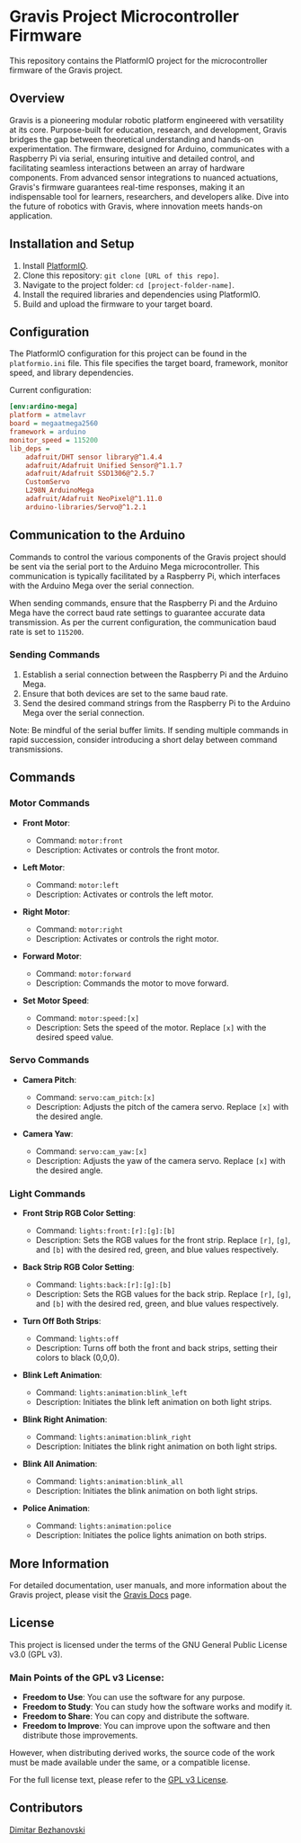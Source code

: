 # Gravis Project Microcontroller Firmware

This repository contains the PlatformIO project for the microcontroller firmware of the Gravis project.

## Overview

Gravis is a pioneering modular robotic platform engineered with versatility at its core. Purpose-built for education, research, and development, Gravis bridges the gap between theoretical understanding and hands-on experimentation. The firmware, designed for Arduino, communicates with a Raspberry Pi via serial, ensuring intuitive and detailed control, and facilitating seamless interactions between an array of hardware components. From advanced sensor integrations to nuanced actuations, Gravis's firmware guarantees real-time responses, making it an indispensable tool for learners, researchers, and developers alike. Dive into the future of robotics with Gravis, where innovation meets hands-on application.

## Installation and Setup

1. Install [PlatformIO](https://platformio.org/).
2. Clone this repository: `git clone [URL of this repo]`.
3. Navigate to the project folder: `cd [project-folder-name]`.
4. Install the required libraries and dependencies using PlatformIO.
5. Build and upload the firmware to your target board.

## Configuration

The PlatformIO configuration for this project can be found in the `platformio.ini` file. This file specifies the target board, framework, monitor speed, and library dependencies.

Current configuration:

```ini
[env:ardino-mega]
platform = atmelavr
board = megaatmega2560
framework = arduino
monitor_speed = 115200
lib_deps = 
	adafruit/DHT sensor library@^1.4.4
	adafruit/Adafruit Unified Sensor@^1.1.7
	adafruit/Adafruit SSD1306@^2.5.7
	CustomServo
	L298N_ArduinoMega
	adafruit/Adafruit NeoPixel@^1.11.0
	arduino-libraries/Servo@^1.2.1
```

## Communication to the Arduino

Commands to control the various components of the Gravis project should be sent via the serial port to the Arduino Mega microcontroller. This communication is typically facilitated by a Raspberry Pi, which interfaces with the Arduino Mega over the serial connection.

When sending commands, ensure that the Raspberry Pi and the Arduino Mega have the correct baud rate settings to guarantee accurate data transmission. As per the current configuration, the communication baud rate is set to `115200`.

### Sending Commands

1. Establish a serial connection between the Raspberry Pi and the Arduino Mega.
2. Ensure that both devices are set to the same baud rate.
3. Send the desired command strings from the Raspberry Pi to the Arduino Mega over the serial connection.

Note: Be mindful of the serial buffer limits. If sending multiple commands in rapid succession, consider introducing a short delay between command transmissions.

## Commands

### Motor Commands

- **Front Motor**:
  - Command: `motor:front`
  - Description: Activates or controls the front motor.

- **Left Motor**:
  - Command: `motor:left`
  - Description: Activates or controls the left motor.

- **Right Motor**:
  - Command: `motor:right`
  - Description: Activates or controls the right motor.

- **Forward Motor**:
  - Command: `motor:forward`
  - Description: Commands the motor to move forward.

- **Set Motor Speed**:
  - Command: `motor:speed:[x]`
  - Description: Sets the speed of the motor. Replace `[x]` with the desired speed value.

### Servo Commands

- **Camera Pitch**:
  - Command: `servo:cam_pitch:[x]`
  - Description: Adjusts the pitch of the camera servo. Replace `[x]` with the desired angle.

- **Camera Yaw**:
  - Command: `servo:cam_yaw:[x]`
  - Description: Adjusts the yaw of the camera servo. Replace `[x]` with the desired angle.

### Light Commands

- **Front Strip RGB Color Setting**:
  - Command: `lights:front:[r]:[g]:[b]`
  - Description: Sets the RGB values for the front strip. Replace `[r]`, `[g]`, and `[b]` with the desired red, green, and blue values respectively.

- **Back Strip RGB Color Setting**:
  - Command: `lights:back:[r]:[g]:[b]`
  - Description: Sets the RGB values for the back strip. Replace `[r]`, `[g]`, and `[b]` with the desired red, green, and blue values respectively.

- **Turn Off Both Strips**:
  - Command: `lights:off`
  - Description: Turns off both the front and back strips, setting their colors to black (0,0,0).

- **Blink Left Animation**:
  - Command: `lights:animation:blink_left`
  - Description: Initiates the blink left animation on both light strips.

- **Blink Right Animation**:
  - Command: `lights:animation:blink_right`
  - Description: Initiates the blink right animation on both light strips.

- **Blink All Animation**:
  - Command: `lights:animation:blink_all`
  - Description: Initiates the blink animation on both light strips.

- **Police Animation**:
  - Command: `lights:animation:police`
  - Description: Initiates the police lights animation on both strips.

## More Information

For detailed documentation, user manuals, and more information about the Gravis project, please visit the [Gravis Docs](https://dimitarbez.github.io/GravisDocs) page.

## License

This project is licensed under the terms of the GNU General Public License v3.0 (GPL v3).

### Main Points of the GPL v3 License:

- **Freedom to Use**: You can use the software for any purpose.
- **Freedom to Study**: You can study how the software works and modify it.
- **Freedom to Share**: You can copy and distribute the software.
- **Freedom to Improve**: You can improve upon the software and then distribute those improvements.

However, when distributing derived works, the source code of the work must be made available under the same, or a compatible license.

For the full license text, please refer to the [GPL v3 License](https://www.gnu.org/licenses/gpl-3.0.en.html).

## Contributors

[Dimitar Bezhanovski](https://www.linkedin.com/in/dimitar-bezhanovski/)
